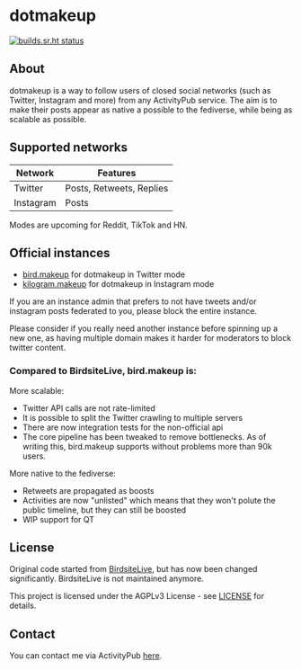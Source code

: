 # dotmakeup

[![builds.sr.ht status](https://builds.sr.ht/~cloutier/bird.makeup/commits/master/arch.yml.svg)](https://builds.sr.ht/~cloutier/bird.makeup/commits/master/arch.yml?)

## About

dotmakeup is a way to follow users of closed social networks (such as Twitter, Instagram and more) from any ActivityPub service. The aim is to make their posts appear as native a possible to the fediverse, while being as scalable as possible. 

## Supported networks

| Network   | Features                 |
|-----------|--------------------------|
| Twitter   | Posts, Retweets, Replies |
| Instagram | Posts                    |


Modes are upcoming for Reddit, TikTok and HN.

## Official instances

- [bird.makeup](https://bird.makeup) for dotmakeup in Twitter mode
- [kilogram.makeup](https://kilogram.makeup) for dotmakeup in Instagram mode


If you are an instance admin that prefers to not have tweets and/or instagram posts federated to you, please block the entire instance. 

Please consider if you really need another instance before spinning up a new one, as having multiple domain makes it harder for moderators to block twitter content. 

### Compared to BirdsiteLive, bird.makeup is:

More scalable:
- Twitter API calls are not rate-limited
- It is possible to split the Twitter crawling to multiple servers
- There are now integration tests for the non-official api
- The core pipeline has been tweaked to remove bottlenecks. As of writing this, bird.makeup supports without problems more than 90k users.

More native to the fediverse:
- Retweets are propagated as boosts
- Activities are now "unlisted" which means that they won't polute the public timeline, but they can still be boosted
- WIP support for QT

## License

Original code started from [BirdsiteLive](https://github.com/NicolasConstant/BirdsiteLive), but has now been changed significantly. BirdsiteLive is not maintained anymore.

This project is licensed under the AGPLv3 License - see [LICENSE](https://git.sr.ht/~cloutier/bird.makeup/tree/master/item/LICENSE) for details.

## Contact

You can contact me via ActivityPub <a rel="me" href="https://social.librem.one/@vincent">here</a>.


